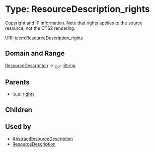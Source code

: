 
# Type: ResourceDescription_rights


Copyright and IP information. Note that rights applies to the source resource, not the CTS2 rendering.

URI: [tccm:ResourceDescription_rights](https://hotecosystem.org/tccm/ResourceDescription_rights)


## Domain and Range

[ResourceDescription](ResourceDescription.md) ->  <sub>OPT</sub> [String](types/String.md)

## Parents

 *  is_a: [rights](rights.md)

## Children


## Used by

 * [AbstractResourceDescription](AbstractResourceDescription.md)
 * [ResourceDescription](ResourceDescription.md)
